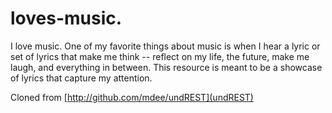 loves-music.
========

I love music. One of my favorite things about music is when I hear a lyric or set of lyrics that make me think -- reflect on my life, the future, make me laugh, and everything in between.
This resource is meant to be a showcase of lyrics that capture my attention.

Cloned from [http://github.com/mdee/undREST](undREST)
